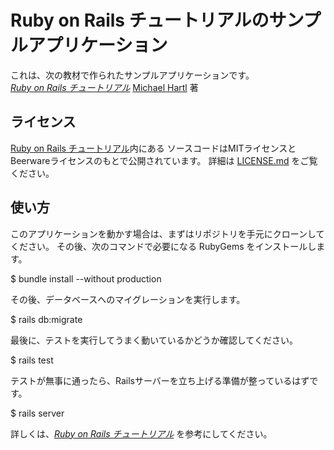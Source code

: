 # Ruby on Rails チュートリアルのサンプルアプリケーション

これは、次の教材で作られたサンプルアプリケーションです。   
[*Ruby on Rails チュートリアル*](https://railstutorial.jp/)
[Michael Hartl](http://www.michaelhartl.com/) 著

## ライセンス

[Ruby on Rails チュートリアル](https://railstutorial.jp/)内にある
ソースコードはMITライセンスとBeerwareライセンスのもとで公開されています。
詳細は [LICENSE.md](LICENSE.md) をご覧ください。

## 使い方

このアプリケーションを動かす場合は、まずはリポジトリを手元にクローンしてください。
その後、次のコマンドで必要になる RubyGems をインストールします。

$ bundle install --without production


その後、データベースへのマイグレーションを実行します。

$ rails db:migrate


最後に、テストを実行してうまく動いているかどうか確認してください。

$ rails test


テストが無事に通ったら、Railsサーバーを立ち上げる準備が整っているはずです。

$ rails server


詳しくは、[*Ruby on Rails チュートリアル*](https://railstutorial.jp/)
を参考にしてください。
